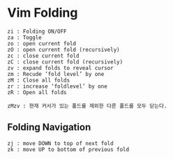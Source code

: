 # Vim Folding

    zi : Folding ON/OFF
    za : Toggle
    zo : open current fold
    zO : open current fold (recursively)
    zc : close current fold
    zC : close current fold (recursively)
    zv : expand folds to reveal cursor
    zm : Recude ‘fold level’ by one
    zM : Close all folds
    zr : increase ‘foldlevel’ by one
    zR : Open all folds

    zMzv : 현재 커서가 있는 폴드를 제외한 다른 폴드를 모두 닫는다.

## Folding Navigation

    zj : move DOWN to top of next fold
    zk : move UP to bottom of previous fold